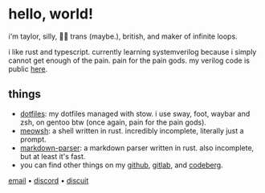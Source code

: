 # hello, world!

i'm taylor, silly, 🏳️‍⚧️ trans (maybe.), british, and maker of infinite loops.

i like rust and typescript. currently learning systemverilog because i simply
cannot get enough of the pain. pain for the pain gods. my verilog code is public
[here](https://github.com/ttaylor-st/verilog-things).

## things
* [dotfiles]: my dotfiles managed with stow. i use sway, foot, waybar and zsh,
on gentoo btw (once again, pain for the pain gods).
* [meowsh]: a shell written in rust. incredibly incomplete, literally just a 
prompt.
* [markdown-parser]: a markdown parser written in rust. also incomplete, but
at least it's fast.
* you can find other things on my [github], [gitlab], and [codeberg].

[email] • [discord] • [discuit]

[dotfiles]: https://github.com/ttaylor-st/dotfiles
[meowsh]: https://github.com/ttaylor-st/meowsh
[markdown-parser]: https://github.com/ttaylor-st/markdown-parser

[github]: https://github.com/ttaylor-st
[gitlab]: https://gitlab.com/ttaylor-st
[codeberg]: https://codeberg.org/ttaylor-st

[email]: mailto:ttaylor-st@murena.io
[discord]: https://discord.com/users/377491995960016897
[discuit]: https://discuit.net/@lydia
